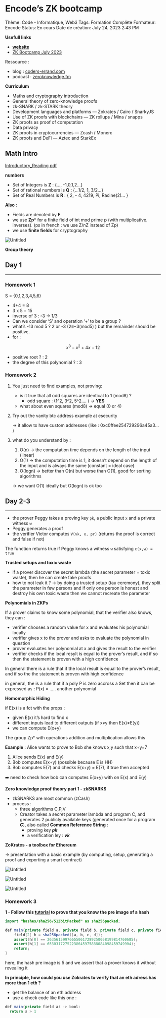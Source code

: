 # Encode’s ZK bootcamp

Thème: Code - Informatique, Web3
Tags: Formation Complète
Formateur: Encode
Status: En cours
Date de création: July 24, 2023 2:43 PM

**Usefull links**

- **[website](https://www.encode.club/zk-bootcamp)**
- [ZK Bootcamp July 2023](https://www.notion.so/ZK-Bootcamp-July-2023-157fcb1fa18d44eaa5d7c29df74ea074?pvs=21)

Ressource :

- blog : [coders-errand.com](https://coders-errand.com/)
- podcast : [zeroknowledge.fm](https://zeroknowledge.fm/)

****Curriculum****

- Maths and cryptography introduction
- General theory of zero-knowledge proofs
- zk-SNARK / zk-STARK theory
- Development languages and platforms — Zokrates / Cairo / SnarkyJS
- Use of ZK proofs with blockchains — ZK rollups / Mina / snapps
- ZK proofs as proof of computation
- Data privacy
- ZK proofs in cryptocurrencies — Zcash / Monero
- ZK proofs and DeFi — Aztec and StarkEx

## Math Intro

[Introductory_Reading.pdf](https://file.notion.so/f/s/faba0237-8185-492f-944d-d6c46e05db86/Lesson1.pdf?id=d5685c29-eb08-460c-b5f9-494fecfdc371&table=block&spaceId=d0c8094a-e610-4814-9977-ce61e347ef5a&expirationTimestamp=1690466400000&signature=R1apscro5QhcFMBP89CgqM5M6UpP1lNV9LolFdsFxfc&downloadName=Lesson1.pdf)

**numbers**

- Set of Integers is **Z** : {…, -1,0,1,2…}
- Set of rational numbers is **Q** : {…1/2, 1, 3/2…}
- Set of Real Numbers is **R** : { 2, - 4, 4219, Pi, Racine(2)… }

**Also :**

- Fields are denoted by **F**
- we use **Zp*** for a finite field of int mod prime p (with multiplicative. inverses). (ps in french : we use Z/nZ instead of Zp)
- we use **finite fields** for cryptography

![Untitled](./notes-ressources/Untitled.png)

**Group theory**

## Day 1

---

### Homework 1

S = {0,1,2,3,4,5,6}

- 4+4 = 8
- 3 x 5 = 15
- inverse of 3 : ~~-3~~ → 1/3
- Can we consider ‘S’ and operation ‘+’ to be a group ?
- what’s -13 mod 5 ? 2 or -3 (2≡−3(mod5) ) but the remainder should be positive.
- for :

$$
x^3-x^2+4x-12
$$

- positive root ? : 2
- the degree of this polynomial ? : 3

### Homework 2

1. You just need to find examples, not proving:
    - is it true that all odd squares are identical to 1 (mod8) ?
        - odd square : (1^2, 3^2, 5^2…. ) → **YES**
    - what about even squares (mod8) → equal (0 or 4)
2. Try out the vanity btc address example at esecurity

   → it allow to have custom addresses (like : 0xc0ffee254729296a45a3… )

3. what do you understand by :
    1. O(n) → the computation time depends on the length of the input (linear)
    2. O(1) → the computation time is 1, it doesn’t depend on the length of the input and is always the same (constant = ideal case)
    3. O(logn) → better than O(n) but worse than O(1), good for sorting algorithms

   → we want O(1) ideally but O(logn) is ok too

## Day 2-3

---

- the prover Peggy takes a proving key `pk`, a public input `x` and a private witness `w`
- Peggy generates a proof
- the verifier Victor computes `V(vk, x, pr)` (returns the proof is correct and false if not)

The function returns true if Peggy knows a witness `w` satisfying `c(x,w) = true`

**Trusted setups and toxic waste**

- if a prover discover the secret lambda (the secret parameter = toxic waste), then he can create fake proofs
- how to not leak it ? → by doing a trusted setup (tau ceremony), they split the parameter in few persons and if only one person is honest and destroy his own toxic waste then we cannot recreate the parameter

**Polynomials in ZKPs**

If a prover claims to know some polynomial, that the verifier also knows, they can :

- verifier chooses a random value for x and evaluates his polynomial locally
- verifier gives x to the prover and asks to evaluate the polynomial in question
- prover evaluates her polynomial at x and gives the result to the verifier
- verifier checks if the local resylt is eqyal to the prover’s result, and if so then the statement is proven with a high confidence

In general there is a rule that if the local result is equal to the prover’s result, and if so the the statement is proven with high confidence

in general, the is a rule that if a poly P is zero accross a Set then it can be expressed as : P(x) = ….. another polynomial

**Homomorphic Hiding**

if E(x) is a fct with the props :

- given E(x) it’s hard to find x
- different inputs lead to different outputs (if x≠y then E(x)≠E(y))
- we can compute E(x+y)

The group Zp* with operations addition and multiplication allows this

**Example** : Alice wants to prove to Bob she knows x,y such that x+y=7

1. Alice sends E(x) and E(y)
2. Bob computes E(x+y) (possible because E is HH)
3. Bob computes E(7) and checks E(x+y) = E(7), if true then accepted

<aside>
➡️ need to check how bob can computes E(x+y) with on E(x) and E(y)

</aside>

**Zero knowledge proof theory part 1 - zkSNARKS**

- zkSNARKS are most common (zCash)
- process :
    - three algorithms C,P,V
    - Creator takes a secret parameter lambda and program C, and generates 2 publicly available keys (generated once for a program ***C***), also called **Common Reference String** :
        - proving key ***pk***
        - a verification ley : ***vk***

**ZoKrates - a toolbox for Ethereum**

→ presentation with a basic example (by computing, setup, generating a proof and exporting a smart contract)

![Untitled](./notes-ressources/Untitled%201.png)

![Untitled](./notes-ressources/Untitled%202.png)

![Untitled](./notes-ressources/Untitled%203.png)

### Homework 3

**1 - Follow this [tutorial](https://zokrates.github.io/examples/sha256example.html) to prove that you know the pre image of a hash**

```java
import "hashes/sha256/512bitPacked" as sha256packed;

def main(private field a, private field b, private field c, private field d) {
    field[2] h = sha256packed([a, b, c, d]);
    assert(h[0] == 263561599766550617289250058199814760685);
    assert(h[1] == 65303172752238645975888084098459749904);
    return;
}
```

here, the hash pre image is 5 and we assert that a prover knows it without revealing it

**In principle, how could you use Zokrates to verify that an eth adress has more than 1 eth ?**

- get the balance of an eth address
- use a check code like this one :

```java
def main(private field a) -> bool:
  return a > 1
```
